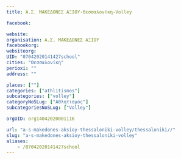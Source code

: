```yaml
---
title: Α.Σ. ΜΑΚΕΔΟΝΕΣ ΑΞΙΟΥ-Θεσσαλονίκη-Volley

facebook:

website:
organisation: Α.Σ. ΜΑΚΕΔΟΝΕΣ ΑΞΙΟΥ
facebookorg:
websiteorg:
UID: "07042020141427school"
cities: "Θεσσαλονίκη"
perioxi: ""
address: ""

places: [""]
categories: ["athlitismos"]
subcategories: ["volley"]
categoryNoSLug: ["Αθλητισμός"]
subcategoriesNoSLug: ["Volley"]

orgUID: org14042020001116

url: "a-s-makedones-aksioy-thessaloniki-volley/thessaloniki//"
slug: "a-s-makedones-aksioy-thessaloniki-volley"
aliases:
    - /07042020141427school
---
```






